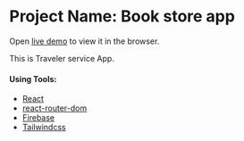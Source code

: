 # Project Name: Book store app
Open [live demo](https://travelers-73e22.web.app/) to view it in the browser.

This is Traveler service App. 

#### Using Tools:
- [React](https://reactjs.org/)
- [react-router-dom](https://reactrouter.com/)
- [Firebase](https://firebase.google.com/)
- [Tailwindcss](https://tailwindcss.com/)